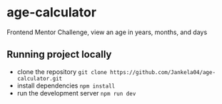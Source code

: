# age-calculator
Frontend Mentor Challenge, view an age in years, months, and days

## Running project locally
- clone the repository `git clone https://github.com/Jankela04/age-calculator.git`
- install dependencies `npm install`
- run the development server `npm run dev`

